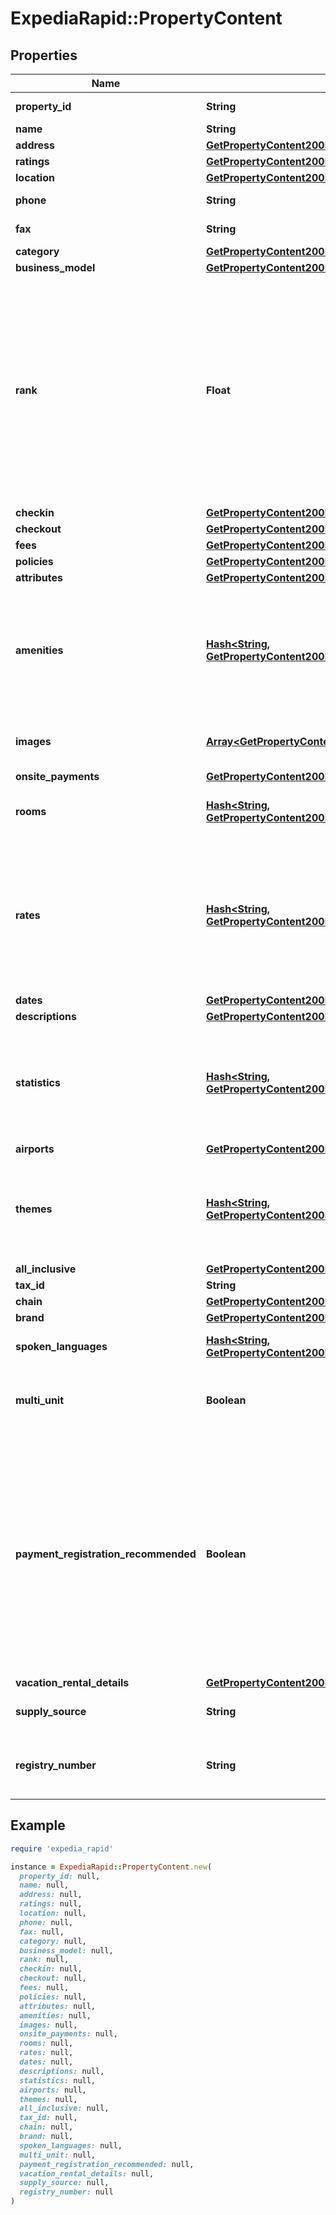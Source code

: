 # ExpediaRapid::PropertyContent

## Properties

| Name | Type | Description | Notes |
| ---- | ---- | ----------- | ----- |
| **property_id** | **String** | Unique Expedia property ID. | [optional] |
| **name** | **String** | Property name. | [optional] |
| **address** | [**GetPropertyContent200ResponseValueAddress**](GetPropertyContent200ResponseValueAddress.md) |  | [optional] |
| **ratings** | [**GetPropertyContent200ResponseValueRatings**](GetPropertyContent200ResponseValueRatings.md) |  | [optional] |
| **location** | [**GetPropertyContent200ResponseValueLocation**](GetPropertyContent200ResponseValueLocation.md) |  | [optional] |
| **phone** | **String** | The property&#39;s phone number. | [optional] |
| **fax** | **String** | The property&#39;s fax number. | [optional] |
| **category** | [**GetPropertyContent200ResponseValueCategory**](GetPropertyContent200ResponseValueCategory.md) |  | [optional] |
| **business_model** | [**GetPropertyContent200ResponseValueBusinessModel**](GetPropertyContent200ResponseValueBusinessModel.md) |  | [optional] |
| **rank** | **Float** | The property’s rank across all properties. This value sorts properties based on EPS transactional data and details about the property, with 1 indicating the best-performing property and others following in ascending numerical order. | [optional] |
| **checkin** | [**GetPropertyContent200ResponseValueCheckin**](GetPropertyContent200ResponseValueCheckin.md) |  | [optional] |
| **checkout** | [**GetPropertyContent200ResponseValueCheckout**](GetPropertyContent200ResponseValueCheckout.md) |  | [optional] |
| **fees** | [**GetPropertyContent200ResponseValueFees**](GetPropertyContent200ResponseValueFees.md) |  | [optional] |
| **policies** | [**GetPropertyContent200ResponseValuePolicies**](GetPropertyContent200ResponseValuePolicies.md) |  | [optional] |
| **attributes** | [**GetPropertyContent200ResponseValueAttributes**](GetPropertyContent200ResponseValueAttributes.md) |  | [optional] |
| **amenities** | [**Hash&lt;String, GetPropertyContent200ResponseValueAmenitiesValue&gt;**](GetPropertyContent200ResponseValueAmenitiesValue.md) | Lists all of the amenities available for all guests at the property. See our [amenities reference](https://developers.expediagroup.com/docs/rapid/lodging/content/content-reference-lists) for current known amenity ID and name values. | [optional] |
| **images** | [**Array&lt;GetPropertyContent200ResponseValueImagesInner&gt;**](GetPropertyContent200ResponseValueImagesInner.md) | Contains all property images available. | [optional] |
| **onsite_payments** | [**GetPropertyContent200ResponseValueOnsitePayments**](GetPropertyContent200ResponseValueOnsitePayments.md) |  | [optional] |
| **rooms** | [**Hash&lt;String, GetPropertyContent200ResponseValueRoomsValue&gt;**](GetPropertyContent200ResponseValueRoomsValue.md) | Information about all of the rooms at the property. | [optional] |
| **rates** | [**Hash&lt;String, GetPropertyContent200ResponseValueRatesValue&gt;**](GetPropertyContent200ResponseValueRatesValue.md) | Additional information about the rates offered by the property. This should be used in conjunction with the pricing and other rate-related information in shopping. | [optional] |
| **dates** | [**GetPropertyContent200ResponseValueDates**](GetPropertyContent200ResponseValueDates.md) |  | [optional] |
| **descriptions** | [**GetPropertyContent200ResponseValueDescriptions**](GetPropertyContent200ResponseValueDescriptions.md) |  | [optional] |
| **statistics** | [**Hash&lt;String, GetPropertyContent200ResponseValueStatisticsValue&gt;**](GetPropertyContent200ResponseValueStatisticsValue.md) | Statistics of the property, such as number of floors. See our [statistics reference](https://developers.expediagroup.com/docs/rapid/lodging/content/content-reference-lists) for current known statistics ID and name values. | [optional] |
| **airports** | [**GetPropertyContent200ResponseValueAirports**](GetPropertyContent200ResponseValueAirports.md) |  | [optional] |
| **themes** | [**Hash&lt;String, GetPropertyContent200ResponseValueThemesValue&gt;**](GetPropertyContent200ResponseValueThemesValue.md) | Themes that describe the property. See our [themes reference](https://developers.expediagroup.com/docs/rapid/lodging/content/content-reference-lists) for current known theme ID and name values. | [optional] |
| **all_inclusive** | [**GetPropertyContent200ResponseValueAllInclusive**](GetPropertyContent200ResponseValueAllInclusive.md) |  | [optional] |
| **tax_id** | **String** | Tax ID. | [optional] |
| **chain** | [**GetPropertyContent200ResponseValueChain**](GetPropertyContent200ResponseValueChain.md) |  | [optional] |
| **brand** | [**GetPropertyContent200ResponseValueChainBrandsValue**](GetPropertyContent200ResponseValueChainBrandsValue.md) |  | [optional] |
| **spoken_languages** | [**Hash&lt;String, GetPropertyContent200ResponseValueSpokenLanguagesValue&gt;**](GetPropertyContent200ResponseValueSpokenLanguagesValue.md) | Languages spoken at the property. | [optional] |
| **multi_unit** | **Boolean** | Boolean value indicating if a property is a multi-unit property. | [optional] |
| **payment_registration_recommended** | **Boolean** | Boolean value indicating if a property may require payment registration to process payments, even when using the property_collect Business Model. If true, then a property may not be successfully bookable without registering payments first. | [optional] |
| **vacation_rental_details** | [**GetPropertyContent200ResponseValueVacationRentalDetails**](GetPropertyContent200ResponseValueVacationRentalDetails.md) |  | [optional] |
| **supply_source** | **String** | The supply source of the property. | [optional] |
| **registry_number** | **String** | The property&#39;s registry number required by some jurisdictions. | [optional] |

## Example

```ruby
require 'expedia_rapid'

instance = ExpediaRapid::PropertyContent.new(
  property_id: null,
  name: null,
  address: null,
  ratings: null,
  location: null,
  phone: null,
  fax: null,
  category: null,
  business_model: null,
  rank: null,
  checkin: null,
  checkout: null,
  fees: null,
  policies: null,
  attributes: null,
  amenities: null,
  images: null,
  onsite_payments: null,
  rooms: null,
  rates: null,
  dates: null,
  descriptions: null,
  statistics: null,
  airports: null,
  themes: null,
  all_inclusive: null,
  tax_id: null,
  chain: null,
  brand: null,
  spoken_languages: null,
  multi_unit: null,
  payment_registration_recommended: null,
  vacation_rental_details: null,
  supply_source: null,
  registry_number: null
)
```

